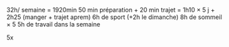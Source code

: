 32h/ semaine = 1920min 
50 min préparation + 20 min trajet = 1h10 × 5 j + 2h25 (manger + trajet aprem)
6h de sport (+2h le dimanche)
8h de sommeil × 5
5h de travail dans la semaine 



5x